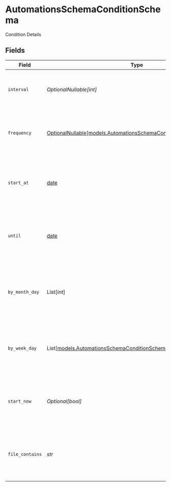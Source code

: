 # AutomationsSchemaConditionSchema

Condition Details


## Fields

| Field                                                                                                                        | Type                                                                                                                         | Required                                                                                                                     | Description                                                                                                                  | Example                                                                                                                      |
| ---------------------------------------------------------------------------------------------------------------------------- | ---------------------------------------------------------------------------------------------------------------------------- | ---------------------------------------------------------------------------------------------------------------------------- | ---------------------------------------------------------------------------------------------------------------------------- | ---------------------------------------------------------------------------------------------------------------------------- |
| `interval`                                                                                                                   | *OptionalNullable[int]*                                                                                                      | :heavy_minus_sign:                                                                                                           | Interval                                                                                                                     | {<br/>"summary": "Sample interval",<br/>"value": 1<br/>}                                                                     |
| `frequency`                                                                                                                  | [OptionalNullable[models.AutomationsSchemaConditionSchemaFrequency]](../models/automationsschemaconditionschemafrequency.md) | :heavy_minus_sign:                                                                                                           | Frequency                                                                                                                    | {<br/>"summary": "Sample frequency",<br/>"value": "daily"<br/>}                                                              |
| `start_at`                                                                                                                   | [date](https://docs.python.org/3/library/datetime.html#date-objects)                                                         | :heavy_minus_sign:                                                                                                           | Start At                                                                                                                     | {<br/>"summary": "Sample start date",<br/>"value": "2021-01-01"<br/>}                                                        |
| `until`                                                                                                                      | [date](https://docs.python.org/3/library/datetime.html#date-objects)                                                         | :heavy_minus_sign:                                                                                                           | Until                                                                                                                        | {<br/>"summary": "Sample until date",<br/>"value": "2021-01-01"<br/>}                                                        |
| `by_month_day`                                                                                                               | List[*int*]                                                                                                                  | :heavy_minus_sign:                                                                                                           | By Month Day                                                                                                                 | {<br/>"summary": "Sample month day",<br/>"value": [<br/>1<br/>]<br/>}                                                        |
| `by_week_day`                                                                                                                | List[[models.AutomationsSchemaConditionSchemaByWeekDay](../models/automationsschemaconditionschemabyweekday.md)]             | :heavy_minus_sign:                                                                                                           | By Week Day                                                                                                                  | {<br/>"summary": "Sample week day",<br/>"value": [<br/>"mo"<br/>]<br/>}                                                      |
| `start_now`                                                                                                                  | *Optional[bool]*                                                                                                             | :heavy_minus_sign:                                                                                                           | start now/later                                                                                                              | {<br/>"summary": "whether to start now or later",<br/>"value": true<br/>}                                                    |
| `file_contains`                                                                                                              | *str*                                                                                                                        | :heavy_check_mark:                                                                                                           | Name Contains                                                                                                                | {<br/>"summary": "Sample Name Pattern",<br/>"value": "abc"<br/>}                                                             |
